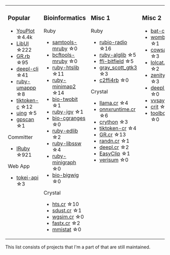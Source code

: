 <table><tr><td valign="top">

### Popular

* [YouPlot](https://github.com/red-data-tools/YouPlot) ☆4.4k
* [LibUI](https://github.com/kojix2/LibUI) ☆222
* [GR.rb](https://github.com/red-data-tools/GR.rb) ☆95
* [deepl-cli](https://github.com/kojix2/deepl-cli) ☆41
* [ruby-umappp](https://github.com/kojix2/ruby-umappp) ☆8
* [tiktoken-c](https://github.com/kojix2/tiktoken-c) ☆12
* [uing](https://github.com/kojix2/uing) ☆5
* [gpscan](https://github.com/kojix2/gpscan) ☆1

Committer

* [IRuby](https://github.com/sciruby/iruby) ☆921

Web App

* [tokei-api](https://github.com/kojix2/tokei-api) ☆3

</td><td valign="top">

### Bioinformatics

Ruby

* [samtools-mruby](https://github.com/kojix2/samtools-mruby) ☆0
* [bcftools-mruby](https://github.com/kojix2/bcftools-mruby) ☆0
* [ruby-htslib](https://github.com/kojix2/ruby-htslib) ☆11
* [ruby-minimap2](https://github.com/kojix2/ruby-minimap2) ☆14
* [bio-twobit](https://github.com/kojix2/bio-twobit) ☆1
* [ruby-igv](https://github.com/kojix2/ruby-igv) ☆1
* [bio-cgranges](https://github.com/kojix2/bio-cgranges) ☆0
* [ruby-edlib](https://github.com/kojix2/ruby-edlib) ☆2
* [ruby-libssw](https://github.com/kojix2/ruby-libssw) ☆4
* [ruby-minigraph](https://github.com/kojix2/ruby-minigraph) ☆0
* [bio-bigwig](https://github.com/kojix2/bio-bigwig) ☆0

Crystal

* [hts.cr](https://github.com/bio-cr/hts.cr) ☆10
* [sdust.cr](https://github.com/kojix2/sdust.cr) ☆1
* [wgsim.cr](https://github.com/kojix2/wgsim.cr) ☆0
* [fastx.cr](https://github.com/kojix2/fastx.cr) ☆2
* [mmistat](https://github.com/bio-cr/mmistat) ☆0

</td><td valign="top">

### Misc 1

Ruby

* [rubio-radio](https://github.com/kojix2/rubio-radio) ☆16
* [ruby-alglib](https://github.com/kojix2/ruby-alglib) ☆5
* [ffi-bitfield](https://github.com/kojix2/ffi-bitfield) ☆5
* [gray_scott_gtk3](https://github.com/kojix2/gray_scott_gtk3) ☆3
* [c2ffi4rb](https://github.com/kojix2/c2ffi4rb) ☆0

Crystal

* [llama.cr](https://github.com/kojix2/llama.cr) ☆4
* [onnxruntime.cr](https://github.com/kojix2/onnxruntime.cr) ☆6
* [crython](https://github.com/kojix2/crython) ☆3
* [tiktoken-cr](https://github.com/kojix2/tiktoken-cr) ☆4
* [GR.cr](https://github.com/crystal-data/GR.cr) ☆13
* [randn.cr](https://github.com/kojix2/randn.cr) ☆1
* [deepl.cr](https://github.com/kojix2/deepl.cr) ☆2
* [EasyClip](https://github.com/kojix2/easyclip) ☆1
* [verisum](https://github.com/kojix2/verisum) ☆0

</td><td valign="top">

### Misc 2

* [bat-c](https://github.com/kojix2/bat-c) ☆2
* [wombat](https://github.com/kojix2/wombat) ☆1
* [cowsay.cr](https://github.com/kojix2/cowsay.cr) ☆3
* [lolcat.cr](https://github.com/kojix2/lolcat.cr) ☆2
* [zenity.cr](https://github.com/kojix2/zenity.cr) ☆3
* [deepl-gui](https://github.com/kojix2/deepl-gui) ☆0
* [vvsay](https://github.com/kojix2/vvsay) ☆1
* [crit](https://github.com/kojix2/crit) ☆0
* [toolbox](https://github.com/kojix2/toolbox) ☆0

</td><td valign="top">

<img src="https://github.com/user-attachments/assets/b204d192-f51c-4667-91c9-51ca4a698fab" width="100" height="100">

Look!

So much junk!

</td>
</tr></table>

This list consists of projects that I'm a part of that are still maintained.  

